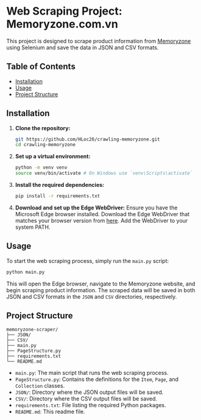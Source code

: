 # Web Scraping Project: Memoryzone.com.vn

This project is designed to scrape product information from [Memoryzone](https://memoryzone.com.vn/) using Selenium and save the data in JSON and CSV formats.

## Table of Contents

- [Installation](#installation)
- [Usage](#usage)
- [Project Structure](#project-structure)

## Installation

1. **Clone the repository:**

   ```sh
   git https://github.com/HLoc26/crawling-memoryzone.git
   cd crawling-memoryzone
   ```

2. **Set up a virtual environment:**

   ```sh
   python -m venv venv
   source venv/bin/activate # On Windows use `venv\Scripts\activate`
   ```

3. **Install the required dependencies:**

   ```sh
   pip install -r requirements.txt
   ```

4. **Download and set up the Edge WebDriver:**
   Ensure you have the Microsoft Edge browser installed. Download the Edge WebDriver that matches your browser version from [here](https://developer.microsoft.com/en-us/microsoft-edge/tools/webdriver/). Add the WebDriver to your system PATH.

## Usage

To start the web scraping process, simply run the `main.py` script:

```sh
python main.py
```

This will open the Edge browser, navigate to the Memoryzone website, and begin scraping product information. The scraped data will be saved in both JSON and CSV formats in the `JSON` and `CSV` directories, respectively.

## Project Structure

```
memoryzone-scraper/
├── JSON/
├── CSV/
├── main.py
├── PageStructure.py
├── requirements.txt
└── README.md
```

- `main.py`: The main script that runs the web scraping process.
- `PageStructure.py`: Contains the definitions for the `Item`, `Page`, and `Collection` classes.
- `JSON/`: Directory where the JSON output files will be saved.
- `CSV/`: Directory where the CSV output files will be saved.
- `requirements.txt`: File listing the required Python packages.
- `README.md`: This readme file.
